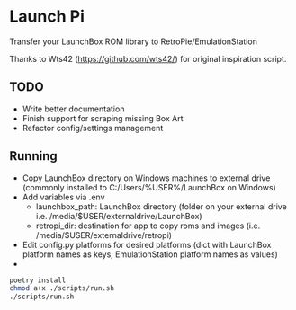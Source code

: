 # Launch Pi
Transfer your LaunchBox ROM library to RetroPie/EmulationStation

Thanks to Wts42 (https://github.com/wts42/) for original inspiration script.

## TODO
- Write better documentation
- Finish support for scraping missing Box Art
- Refactor config/settings management

## Running
- Copy LaunchBox directory on Windows machines to external drive (commonly installed to C:/Users/%USER%/LaunchBox on Windows)
- Add variables via .env
  - launchbox_path: LaunchBox directory (folder on your external drive i.e. /media/$USER/externaldrive/LaunchBox)
  - retropi_dir: destination for app to copy roms and images (i.e. /media/$USER/externaldrive/retropi)
- Edit config.py platforms for desired platforms (dict with LaunchBox platform names as keys, EmulationStation platform names as values)
- 
```bash
poetry install
chmod a+x ./scripts/run.sh
./scripts/run.sh
```